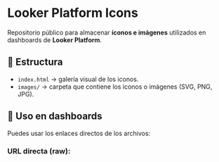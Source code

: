 # Looker Platform Icons

Repositorio público para almacenar **íconos e imágenes** utilizados en dashboards de **Looker Platform**.

## 📁 Estructura
- `index.html` → galería visual de los iconos.
- `images/` → carpeta que contiene los iconos o imágenes (SVG, PNG, JPG).

## 🔗 Uso en dashboards
Puedes usar los enlaces directos de los archivos:

### URL directa (raw):
